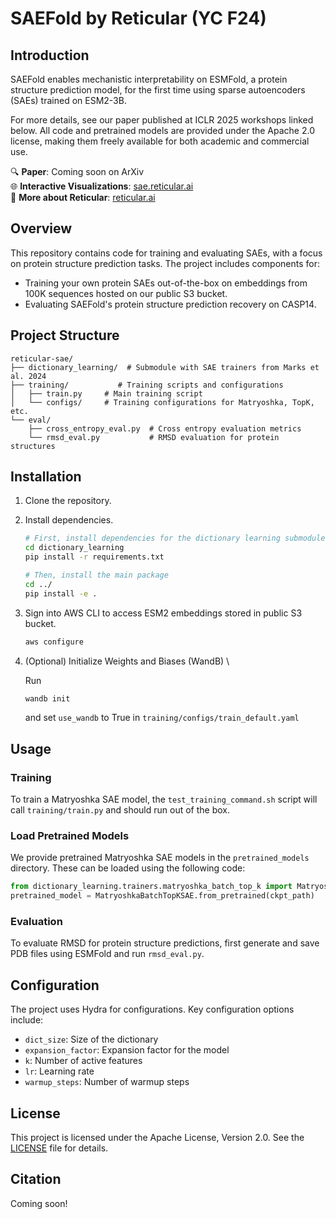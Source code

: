 # SAEFold by Reticular (YC F24)

## Introduction

SAEFold enables mechanistic interpretability on ESMFold, a protein structure prediction model, for the first time using sparse autoencoders (SAEs) trained on ESM2-3B. 

For more details, see our paper published at ICLR 2025 workshops linked below. All code and pretrained models are provided under the Apache 2.0 license, making them freely available for both academic and commercial use.

🔍 **Paper**: Coming soon on ArXiv \
🌐 **Interactive Visualizations**: [sae.reticular.ai](https://sae.reticular.ai) \
🏢 **More about Reticular**: [reticular.ai](https://reticular.ai)

## Overview

This repository contains code for training and evaluating SAEs, with a focus on protein structure prediction tasks. The project includes components for:

- Training your own protein SAEs out-of-the-box on embeddings from 100K sequences hosted on our public S3 bucket.
- Evaluating SAEFold's protein structure prediction recovery on CASP14.

## Project Structure

```
reticular-sae/
├── dictionary_learning/  # Submodule with SAE trainers from Marks et al. 2024
├── training/           # Training scripts and configurations
│   ├── train.py     # Main training script
│   └── configs/     # Training configurations for Matryoshka, TopK, etc.
└── eval/
    ├── cross_entropy_eval.py  # Cross entropy evaluation metrics
    └── rmsd_eval.py           # RMSD evaluation for protein structures
```

## Installation

1. Clone the repository.

2. Install dependencies.
   ```bash
   # First, install dependencies for the dictionary learning submodule
   cd dictionary_learning
   pip install -r requirements.txt
   
   # Then, install the main package
   cd ../
   pip install -e .
   ```

3. Sign into AWS CLI to access ESM2 embeddings stored in public S3 bucket.
   ```bash
   aws configure
   ```

4. (Optional) Initialize Weights and Biases (WandB) \

    Run
    ```bash
    wandb init
    ```
    and set `use_wandb` to True in `training/configs/train_default.yaml`

## Usage

### Training

To train a Matryoshka SAE model, the `test_training_command.sh` script will call `training/train.py` and should run out of the box.

### Load Pretrained Models
We provide pretrained Matryoshka SAE models in the `pretrained_models` directory. These can be loaded using the following code:
```python
from dictionary_learning.trainers.matryoshka_batch_top_k import MatryoshkaBatchTopKSAE
pretrained_model = MatryoshkaBatchTopKSAE.from_pretrained(ckpt_path)
```

### Evaluation

To evaluate RMSD for protein structure predictions, first generate and save PDB files using ESMFold and run `rmsd_eval.py`.

## Configuration

The project uses Hydra for configurations. Key configuration options include:

- `dict_size`: Size of the dictionary
- `expansion_factor`: Expansion factor for the model
- `k`: Number of active features
- `lr`: Learning rate
- `warmup_steps`: Number of warmup steps

## License

This project is licensed under the Apache License, Version 2.0. See the [LICENSE](LICENSE) file for details.

## Citation

Coming soon!
